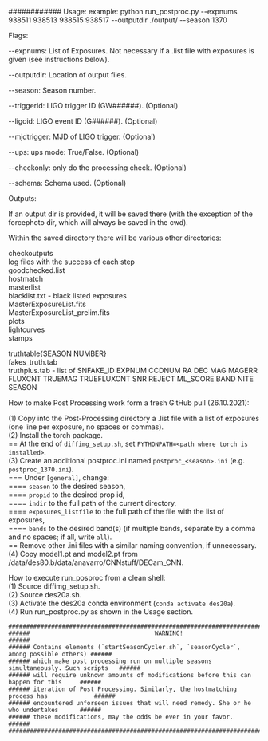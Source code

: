 ############
Usage: example: python run_postproc.py --expnums 938511 938513 938515 938517 --outputdir ./output/ --season 1370

Flags:

--expnums: List of Exposures. Not necessary if a .list file with exposures is given (see instructions below).

--outputdir: Location of output files.

--season: Season number.

--triggerid: LIGO trigger ID (GW######). (Optional)

--ligoid: LIGO event ID (G######). (Optional)

 --mjdtrigger: MJD of LIGO trigger. (Optional)

--ups: ups mode: True/False. (Optional)

--checkonly: only do the processing check. (Optional)

--schema: Schema used. (Optional)

Outputs:

If an output dir is provided, it will be saved there (with the exception of the forcephoto dir, which will always be saved in the cwd).

Within the saved directory there will be various other directories:

checkoutputs  
log files with the success of each step  
goodchecked.list  
hostmatch  
masterlist  
blacklist.txt - black listed exposures  
MasterExposureList.fits  
MasterExposureList_prelim.fits  
plots  
lightcurves  
stamps  

truthtable{SEASON NUMBER}  
fakes_truth.tab  
truthplus.tab - list of SNFAKE_ID EXPNUM CCDNUM RA DEC MAG MAGERR FLUXCNT TRUEMAG TRUEFLUXCNT SNR REJECT ML_SCORE BAND NITE SEASON  

How to make Post Processing work form a fresh GitHub pull (26.10.2021):  

(1) Copy into the Post-Processing directory a .list file with a list of exposures (one line per exposure, no spaces or commas).  
(2) Install the torch package.  
    == At the end of `diffimg_setup.sh`, set `PYTHONPATH=<path where torch is installed>`.  
(3) Create an additional postproc.ini named `postproc_<season>.ini` (e.g. `postproc_1370.ini`).  
    === Under `[general]`, change:  
    ==== `season` to the desired season,  
    ==== `propid` to the desired prop id,  
    ==== `indir` to the full path of the current directory,  
    ==== `exposures_listfile` to the full path of the file with the list of exposures,  
    ==== `bands` to the desired band(s) (if multiple bands, separate by a comma and no spaces; if all, write `all`).  
    == Remove other .ini files with a similar naming convention, if unnecessary.  
(4) Copy model1.pt and model2.pt from /data/des80.b/data/anavarro/CNNstuff/DECam_CNN.  

How to execute run_posproc from a clean shell:  
(1) Source diffimg_setup.sh.  
(2) Source des20a.sh.  
(3) Activate the des20a conda environment (`conda activate des20a`).  
(4) Run run_postproc.py as shown in the Usage section.  
    
    
    ###############################################################################################
    ######                                   WARNING!                                        ###### 
    ###### Contains elements (`startSeasonCycler.sh`, `seasonCycler`, among possible others) ######
    ###### which make post processing run on multiple seasons simultaneously. Such scripts   ######
    ###### will require unknown amounts of modifications before this can happen for this     ######
    ###### iteration of Post Processing. Similarly, the hostmatching process has             ######
    ###### encountered unforseen issues that will need remedy. She or he who undertakes      ###### 
    ###### these modifications, may the odds be ever in your favor.                          ######
    ###############################################################################################
